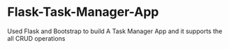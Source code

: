 # Flask-Task-Manager-App
Used Flask and Bootstrap to build A Task Manager App
and it supports the all CRUD operations 
